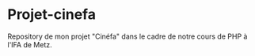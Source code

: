 # Projet-cinefa
Repository de mon projet "Cinéfa" dans le cadre de notre cours de PHP à l'IFA de Metz.
